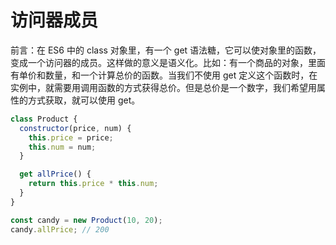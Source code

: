 # 访问器成员

前言：在 ES6 中的 class 对象里，有一个 get 语法糖，它可以使对象里的函数，变成一个访问器的成员。这样做的意义是语义化。比如：有一个商品的对象，里面有单价和数量，和一个计算总价的函数。当我们不使用 get 定义这个函数时，在实例中，就需要用调用函数的方式获得总价。但是总价是一个数字，我们希望用属性的方式获取，就可以使用 get。

```js
class Product {
  constructor(price, num) {
    this.price = price;
    this.num = num;
  }

  get allPrice() {
    return this.price * this.num;
  }
}

const candy = new Product(10, 20);
candy.allPrice; // 200
```
